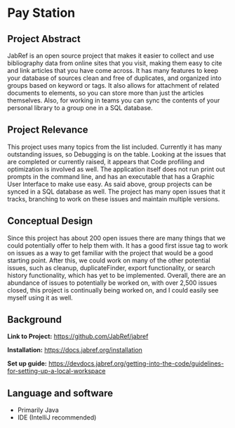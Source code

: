 # Pay Station

## Project Abstract

JabRef is an open source project that makes it easier to collect and use bibliography data from online sites that you visit, making them easy to cite and link articles that you have come across.  It has many features to keep your database of sources clean and free of duplicates, and organized into groups based on keyword or tags.  It also allows for attachment of related documents to elements, so you can store more than just the articles themselves.  Also, for working in teams you can sync the contents of your personal library to a group one in a SQL database.


<!---![Use Case Image](StellaOwl_PayStation.png) --->

## Project Relevance
This project uses many topics from the list included. Currently it has many outstanding issues, so Debugging is on the table.  Looking at the issues that are completed or currently raised, it appears that Code profiling and optimization is involved as well.  The application itself does not run print out prompts in the command line, and has an executable that has a Graphic User Interface to make use easy.  As said above,  group projects can be synced in a SQL database as well.  The project has many open issues that it tracks, branching to work on these issues and maintain multiple versions.

## Conceptual Design
Since this project has about 200 open issues there are many things that we could potentially offer to help them with.  It has a good first issue tag to work on issues as a way to get familiar with the project that would be a good starting point.  After this, we could work on many of the other potential issues, such as cleanup, duplicateFinder, export functionality, or search history functionality, which has yet to be implemented.  Overall, there are an abundance of issues to potentially be worked on, with over 2,500 issues closed, this project is continually being worked on, and I could easily see myself using it as well.
## Background
**Link to Project:**
<https://github.com/JabRef/jabref>

**Installation:**
<https://docs.jabref.org/installation>

**Set up guide:**
<https://devdocs.jabref.org/getting-into-the-code/guidelines-for-setting-up-a-local-workspace>

## Language and software
- Primarily Java
- IDE (IntelliJ recommended)
